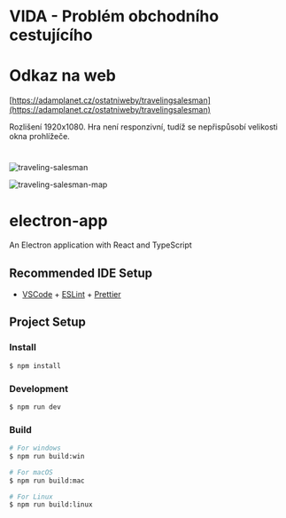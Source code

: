 # VIDA - Problém obchodního cestujícího

# Odkaz na web
[https://adamplanet.cz/ostatniweby/travelingsalesman](https://adamplanet.cz/ostatniweby/travelingsalesman)

Rozlišení 1920x1080. Hra není responzivní, tudíž se nepřispůsobí velikosti okna prohlížeče.

#

![traveling-salesman](https://github.com/AdamBurysek/0131_traveling-salesman/assets/114564710/d5574ecc-c6bd-4d07-a5e2-d348a4465f3d)

![traveling-salesman-map](https://github.com/AdamBurysek/0131_traveling-salesman/assets/114564710/afe968ec-8dc1-439c-806e-b1a6a54fecb4)


#

#

#

# electron-app

An Electron application with React and TypeScript

## Recommended IDE Setup

- [VSCode](https://code.visualstudio.com/) + [ESLint](https://marketplace.visualstudio.com/items?itemName=dbaeumer.vscode-eslint) + [Prettier](https://marketplace.visualstudio.com/items?itemName=esbenp.prettier-vscode)

## Project Setup

### Install

```bash
$ npm install
```

### Development

```bash
$ npm run dev
```

### Build

```bash
# For windows
$ npm run build:win

# For macOS
$ npm run build:mac

# For Linux
$ npm run build:linux
```
